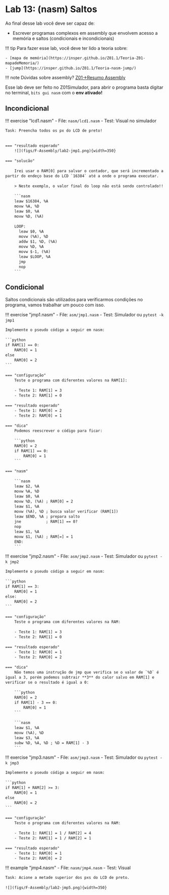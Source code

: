# Lab 13: (nasm) Saltos

Ao final desse lab você deve ser capaz de:

- Escrever programas complexos em assembly que envolvem acesso a memória e saltos (condicionais e incondicionais)

!!! tip
    Para fazer esse lab, você deve ter lido a teoria sobre:
    
    - [mapa de memória](https://insper.github.io/Z01.1/Teoria-Z01-mapadeMemoria/)
    - [jump](https://insper.github.io/Z01.1/Teoria-nasm-jump/)

!!! note
    Dúvidas sobre assembly? [Z01->Resumo Assembly](https://insper.github.io/Z01.1/Util-Resumo-Assembly/)

Esse lab deve ser feito no Z01Simulador, para abrir o programa basta digitar no terminal, `bits gui nasm` com o **env ativado!**

## Incondicional

!!! exercise "lcd1.nasm" 
    - File: `nasm/lcd1.nasm`
    - Test: Visual no simulador
    
    Task: Preencha todos os px do LCD de preto!
    
    
    === "resultado esperado"
        ![](figs/F-Assembly/lab2-jmp1.png){width=350}
        
    === "solucão"
        
        Irei usar o RAM[0] para salvar o contador, que será incrementado a partir do endeço base do LCD `16384` até a onde o programa executar.
        
        > Neste exemplo, o valor final do loop não está sendo controlado!!
        
        ```nasm
        leaw $16384, %A
        movw %A, %D
        leaw $0, %A
        movw %D, (%A)
        
        LOOP:
          leaw $0, %A
          movw (%A), %D
          addw $1, %D, (%A)
          movw %D, %A
          movw $-1, (%A)
          leaw $LOOP, %A
          jmp
          nop
        ```

## Condicional

Saltos condicionais são utilizados para verificarmos condições no programa, vamos trabalhar um pouco com isso.


!!! exercise "jmp1.nasm" 
    - File: `asm/jmp1.nasm`
    - Test: Simulador ou `pytest -k jmp1`
    
    Implemente o pseudo código a seguir em nasm:
    
    ```python
    if RAM[1] == 0: 
        RAM[0] = 1
    else
        RAM[0] = 2
    ```
    
    === "configuração"
        Teste o programa com diferentes valores na RAM[1]:
        
        - Teste 1: RAM[1] = 3
        - Teste 2: RAM[1] = 0
        
    === "resultado esperado"
        - Teste 1: RAM[0] = 2
        - Teste 2: RAM[0] = 1
        
    === "dica"
        Podemos reescrever o código para ficar:

        ```python
        RAM[0] = 2
        if RAM[1] == 0: 
            RAM[0] = 1
        ```
    
    === "nasm"
    
        ```nasm
        leaw $2, %A
        movw %A, %D
        leaw $0, %A
        movw %D, (%A) ; RAM[0] = 2
        leaw $1, %A
        movw (%A), %D ; busca valor verificar (RAM[1])
        leaw $END, %A ; prepara salto
        jne           ; RAM[1] == 0?
        nop
        leaw $1, %A
        movw $1, (%A) ; RAM[=] = 1
        END:          
        ```
        
!!! exercise "jmp2.nasm" 
    - File: `asm/jmp2.nasm`
    - Test: Simulador ou `pytest -k jmp2`
    
    Implemente o pseudo código a seguir em nasm:
    
    ```python
    if RAM[1] == 3: 
        RAM[0] = 1
    else:
        RAM[0] = 2
    ```
    
    === "configuração"
        Teste o programa com diferentes valores na RAM:
        
        - Teste 1: RAM[1] = 3
        - Teste 2: RAM[1] = 0
        
    === "resultado esperado"
        - Teste 1: RAM[0] = 1
        - Teste 2: RAM[0] = 2
        
    === "dica"
        Não temos uma instrução de jmp que verifica se o valor de `%D` é igual a 3, porém podemos subtrair **3** do calor salvo em RAM[1] e verificar se o resultado é igual a 0:
        
        ```python
        RAM[0] = 2
        if RAM[1] - 3 == 0: 
            RAM[0] = 1
        ```
        
        ```nasm
        leaw $1, %A
        movw (%A), %D
        leaw $3, %A
        subw %D, %A, %D ; %D = RAM[1] - 3
        ```

!!! exercise "jmp3.nasm" 
    - File: `asm/jmp3.nasm`
    - Test: Simulador ou `pytest -k jmp3`
    
    Implemente o pseudo código a seguir em nasm:
    
    ```python
    if RAM[1] + RAM[2] >= 3: 
        RAM[0] = 1
    else
        RAM[0] = 2
    ```
    
    === "configuração"
        Teste o programa com diferentes valores na RAM:
        
        - Teste 1: RAM[1] = 1 / RAM[2] = 4
        - Teste 2: RAM[1] = 1 / RAM[2] = 1
        
    === "resultado esperado"
        - Teste 1: RAM[0] = 1
        - Teste 2: RAM[0] = 2

!!! example "jmp4.nasm" 
    - File: `nasm/jmp4.nasm`
    - Test: Visual
    
    Task: Acione a metade superior dos pxs do LCD de preto.
    
    ![](figs/F-Assembly/lab2-jmp5.png){width=350}
